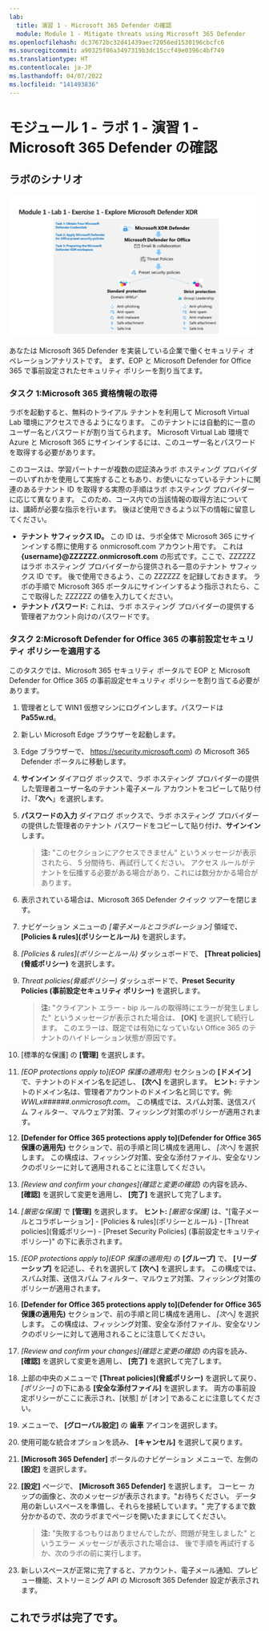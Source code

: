 ```yaml
---
lab:
  title: 演習 1 - Microsoft 365 Defender の確認
  module: Module 1 - Mitigate threats using Microsoft 365 Defender
ms.openlocfilehash: dc37672bc32d41439aec72056ed1530196cbcfc6
ms.sourcegitcommit: a90325f86a3497319b3dc15ccf49e0396c4bf749
ms.translationtype: HT
ms.contentlocale: ja-JP
ms.lasthandoff: 04/07/2022
ms.locfileid: "141493836"
---
```

# <a name="module-1---lab-1---exercise-1---explore-microsoft-365-defender"></a>モジュール 1 - ラボ 1 - 演習 1 - Microsoft 365 Defender の確認 

## <a name="lab-scenario"></a>ラボのシナリオ

![M365 Defender](../Media/SC-200-Lab_M1_L1_Ex1.png)

あなたは Microsoft 365 Defender を実装している企業で働くセキュリティ オペレーションアナリストです。 まず、EOP と Microsoft Defender for Office 365 で事前設定されたセキュリティ ポリシーを割り当てます。


### <a name="task-1-obtain-your-microsoft-365-credentials"></a>タスク 1:Microsoft 365 資格情報の取得

ラボを起動すると、無料のトライアル テナントを利用して Microsoft Virtual Lab 環境にアクセスできるようになります。 このテナントには自動的に一意のユーザー名とパスワードが割り当てられます。 Microsoft Virtual Lab 環境で Azure と Microsoft 365 にサインインするには、このユーザー名とパスワードを取得する必要があります。 

このコースは、学習パートナーが複数の認証済みラボ ホスティング プロバイダーのいずれかを使用して実施することもあり、お使いになっているテナントに関連のあるテナント ID を取得する実際の手順はラボ ホスティング プロバイダーに応じて異なります。 このため、コース内での当該情報の取得方法については、講師が必要な指示を行います。 後ほど使用できるよう以下の情報に留意してください。

- **テナント サフィックス ID。** この ID は、ラボ全体で Microsoft 365 にサインインする際に使用する onmicrosoft.com アカウント用です。 これは **{username}@ZZZZZZ.onmicrosoft.com** の形式です。ここで、ZZZZZZ はラボ ホスティング プロバイダーから提供される一意のテナント サフィックス ID です。 後で使用できるよう、この ZZZZZZ を記録しておきます。 ラボの手順で Microsoft 365 ポータルにサインインするよう指示されたら、ここで取得した ZZZZZZ の値を入力してください。
- **テナント パスワード:** これは、ラボ ホスティング プロバイダーの提供する管理者アカウント向けのパスワードです。


### <a name="task-2-apply-microsoft-defender-for-office-365-preset-security-policies"></a>タスク 2:Microsoft Defender for Office 365 の事前設定セキュリティ ポリシーを適用する

このタスクでは、Microsoft 365 セキュリティ ポータルで EOP と Microsoft Defender for Office 365 の事前設定セキュリティ ポリシーを割り当てる必要があります。

1. 管理者として WIN1 仮想マシンにログインします。パスワードは **Pa55w.rd**。  

1. 新しい Microsoft Edge ブラウザーを起動します。

1. Edge ブラウザーで、 https://security.microsoft.com) の Microsoft 365 Defender ポータルに移動します。

1. **サインイン** ダイアログ ボックスで、ラボ ホスティング プロバイダーの提供した管理者ユーザー名のテナント電子メール アカウントをコピーして貼り付け、「**次へ**」を選択します。

1. **パスワードの入力** ダイアログ ボックスで、ラボ ホスティング プロバイダーの提供した管理者のテナント パスワードをコピーして貼り付け、**サインイン** します。

    >**注:** "このセクションにアクセスできません" というメッセージが表示されたら、 5 分間待ち、再試行してください。 アクセス ルールがテナントを伝播する必要がある場合があり、これには数分かかる場合があります。  

1. 表示されている場合は、Microsoft 365 Defender クイック ツアーを閉じます。

1. ナビゲーション メニューの *[電子メールとコラボレーション]* 領域で、 **[Policies & rules]\(ポリシーとルール\)** を選択します。

1. *[Policies & rules]\(ポリシーとルール\)*  ダッシュボードで、 **[Threat policies]\(脅威ポリシー\)** を選択します。

1. *Threat policies\(脅威ポリシー\)* ダッシュボードで、**Preset Security Policies (事前設定セキュリティ ポリシー)** を選択します。

    >**注:**  "クライアント エラー - bip ルールの取得時にエラーが発生しました" というメッセージが表示された場合は、 **[OK]** を選択して続行します。 このエラーは、既定では有効になっていない Office 365 のテナントのハイドレーション状態が原因です。

1. [標準的な保護] の **[管理]** を選択します。

1. *[EOP protections apply to]\(EOP 保護の適用先\)* セクションの **[ドメイン]** で、テナントのドメイン名を記述し、 **[次へ]** を選択します。 **ヒント:** テナントのドメイン名は、管理者アカウントのドメイン名と同じです。例: *WWLx######.onmicrosoft.com*。 この構成では、スパム対策、送信スパム フィルター、マルウェア対策、フィッシング対策のポリシーが適用されます。 

1. **[Defender for Office 365 protections apply to]\(Defender for Office 365 保護の適用先\)** セクションで、前の手順と同じ構成を適用し、 *[次へ]* を選択します。 この構成は、フィッシング対策、安全な添付ファイル、安全なリンクのポリシーに対して適用されることに注意してください。

1. *[Review and confirm your changes]\(確認と変更の確認\)* の内容を読み、 **[確認]** を選択して変更を適用し、 **[完了]** を選択して完了します。

1. *[厳密な保護]* で **[管理]** を選択します。 **ヒント:** *[厳密な保護]* は、"[電子メールとコラボレーション] - [Policies & rules]\(ポリシーとルール\) - [Threat policies]\(脅威ポリシー\) - [Preset Security Policies] (事前設定セキュリティ ポリシー)" の下に表示されます。

1. *[EOP protections apply to]\(EOP 保護の適用先\)* の **[グループ]** で、 **[リーダーシップ]** を記述し、それを選択して **[次へ]** を選択します。 この構成では、スパム対策、送信スパム フィルター、マルウェア対策、フィッシング対策のポリシーが適用されます。

1. **[Defender for Office 365 protections apply to]\(Defender for Office 365 保護の適用先\)** セクションで、前の手順と同じ構成を適用し、 *[次へ]* を選択します。 この構成は、フィッシング対策、安全な添付ファイル、安全なリンクのポリシーに対して適用されることに注意してください。

1. *[Review and confirm your changes]\(確認と変更の確認\)* の内容を読み、 **[確認]** を選択して変更を適用し、 **[完了]** を選択して完了します。

1. 上部の中央のメニューで **[Threat policies]\(脅威ポリシー\)** を選択して戻り、 *[ポリシー]* の下にある **[安全な添付ファイル]** を選択します。 両方の事前設定ポリシーがここに表示され、[状態] が [オン] であることに注意してください。

1. メニューで、 **[グローバル設定]** の **歯車** アイコンを選択します。

1. 使用可能な統合オプションを読み、 **[キャンセル]** を選択して戻ります。

1. **[Microsoft 365 Defender]** ポータルのナビゲーション メニューで、左側の **[設定]** を選択します。

1. **[設定]** ページで、 **[Microsoft 365 Defender]** を選択します。 コーヒー カップの画像と、次のメッセージが表示されます。"お待ちください。 データ用の新しいスペースを準備し、それらを接続しています。" 完了するまで数分かかるので、次のラボまでページを開いたままにしてください。 

    >**注:**  "失敗するつもりはありませんでしたが、問題が発生しました" というエラー メッセージが表示された場合は、 後で手順を再試行するか、次のラボの前に実行します。

1. 新しいスペースが正常に完了すると、アカウント、電子メール通知、プレビュー機能、ストリーミング API の Microsoft 365 Defender 設定が表示されます。

## <a name="you-have-completed-the-lab"></a>これでラボは完了です。
